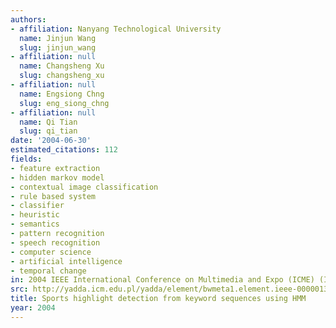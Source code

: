 ```yaml
---
authors:
- affiliation: Nanyang Technological University
  name: Jinjun Wang
  slug: jinjun_wang
- affiliation: null
  name: Changsheng Xu
  slug: changsheng_xu
- affiliation: null
  name: Engsiong Chng
  slug: eng_siong_chng
- affiliation: null
  name: Qi Tian
  slug: qi_tian
date: '2004-06-30'
estimated_citations: 112
fields:
- feature extraction
- hidden markov model
- contextual image classification
- rule based system
- classifier
- heuristic
- semantics
- pattern recognition
- speech recognition
- computer science
- artificial intelligence
- temporal change
in: 2004 IEEE International Conference on Multimedia and Expo (ICME) (IEEE Cat. No.04TH8763)
src: http://yadda.icm.edu.pl/yadda/element/bwmeta1.element.ieee-000001394263
title: Sports highlight detection from keyword sequences using HMM
year: 2004
---
```

